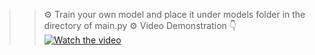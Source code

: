 >> ⚙️ Train your own model and place it under models folder in the directory of main.py
>> ⚙️ Video Demonstration 👇
[![Watch the video](https://img.youtube.com/vi/OFedPnR8pjk/0.jpg)](https://youtu.be/OFedPnR8pjk?si=hsRdy4E1K-oP-ASf)
